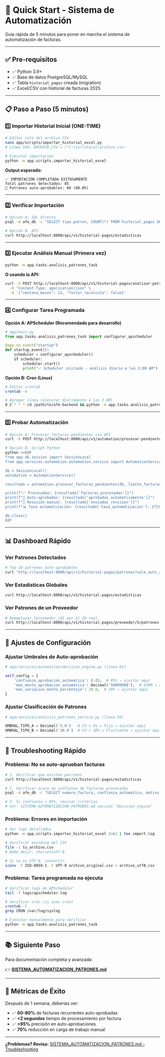 # 🚀 Quick Start - Sistema de Automatización

Guía rápida de 5 minutos para poner en marcha el sistema de automatización de facturas.

---

## ✅ Pre-requisitos

- ✅ Python 3.9+
- ✅ Base de datos PostgreSQL/MySQL
- ✅ Tabla `historial_pagos` creada (migration)
- ✅ Excel/CSV con historial de facturas 2025

---

## 📋 Paso a Paso (5 minutos)

### 1️⃣ Importar Historial Inicial (ONE-TIME)

```bash
# Editar ruta del archivo CSV
nano app/scripts/importar_historial_excel.py
# Línea 596: ARCHIVO_CSV = r"C:\tu\ruta\al\archivo.csv"

# Ejecutar importación
python -m app.scripts.importar_historial_excel
```

**Output esperado:**
```
✅ IMPORTACIÓN COMPLETADA EXITOSAMENTE
Total patrones detectados: 85
🤖 Patrones auto-aprobables: 68 (80.0%)
```

---

### 2️⃣ Verificar Importación

```bash
# Opción A: SQL directo
psql -d afe_db -c "SELECT tipo_patron, COUNT(*) FROM historial_pagos GROUP BY tipo_patron;"

# Opción B: API
curl http://localhost:8000/api/v1/historial-pagos/estadisticas
```

---

### 3️⃣ Ejecutar Análisis Manual (Primera vez)

```bash
python -m app.tasks.analisis_patrones_task
```

**O usando la API:**
```bash
curl -X POST http://localhost:8000/api/v1/historial-pagos/analizar-patrones \
  -H "Content-Type: application/json" \
  -d '{"ventana_meses": 12, "forzar_recalculo": false}'
```

---

### 4️⃣ Configurar Tarea Programada

**Opción A: APScheduler (Recomendado para desarrollo)**

```python
# app/main.py
from app.tasks.analisis_patrones_task import configurar_apscheduler

@app.on_event("startup")
def startup_event():
    scheduler = configurar_apscheduler()
    if scheduler:
        scheduler.start()
        print("✅ Scheduler iniciado - análisis diario a las 2:00 AM")
```

**Opción B: Cron (Linux)**

```bash
# Editar crontab
crontab -e

# Agregar línea (ejecutar diariamente a las 2 AM)
0 2 * * * cd /path/to/afe-backend && python -m app.tasks.analisis_patrones_task >> /var/log/analisis_patrones.log 2>&1
```

---

### 5️⃣ Probar Automatización

```bash
# Opción A: Procesar facturas pendientes via API
curl -X POST http://localhost:8000/api/v1/automation/procesar-pendientes?limit=10

# Opción B: Script Python
python <<EOF
from app.db.session import SessionLocal
from app.services.automation.automation_service import AutomationService

db = SessionLocal()
automation = AutomationService()

resultado = automation.procesar_facturas_pendientes(db, limite_facturas=10)

print(f"✅ Procesadas: {resultado['facturas_procesadas']}")
print(f"🤖 Auto-aprobadas: {resultado['aprobadas_automaticamente']}")
print(f"👤 Revisión manual: {resultado['enviadas_revision']}")
print(f"📊 Tasa automatización: {resultado['tasa_automatizacion']:.1f}%")

db.close()
EOF
```

---

## 📊 Dashboard Rápido

### Ver Patrones Detectados

```bash
# Top 10 patrones auto-aprobables
curl "http://localhost:8000/api/v1/historial-pagos/patrones?solo_auto_aprobables=true&limit=10"
```

### Ver Estadísticas Globales

```bash
curl http://localhost:8000/api/v1/historial-pagos/estadisticas
```

### Ver Patrones de un Proveedor

```bash
# Reemplazar {proveedor_id} por el ID real
curl http://localhost:8000/api/v1/historial-pagos/proveedor/5/patrones
```

---

## 🔧 Ajustes de Configuración

### Ajustar Umbrales de Auto-aprobación

```python
# app/services/automation/decision_engine.py (línea 61)

self.config = {
    'confianza_aprobacion_automatica': 0.85,  # 85% → ajustar aquí
    'max_monto_aprobacion_automatica': Decimal('50000000'),  # $50M → ajustar aquí
    'max_variacion_monto_porcentaje': 20.0,  # 20% → ajustar aquí
}
```

### Ajustar Clasificación de Patrones

```python
# app/services/analisis_patrones_service.py (línea 56)

UMBRAL_TIPO_A = Decimal('5.0')   # CV < 5% = Fijo → ajustar aquí
UMBRAL_TIPO_B = Decimal('30.0')  # CV < 30% = Fluctuante → ajustar aquí
```

---

## 🐛 Troubleshooting Rápido

### Problema: No se auto-aprueban facturas

```bash
# 1. Verificar que existen patrones
curl http://localhost:8000/api/v1/historial-pagos/estadisticas

# 2. Verificar score de confianza de facturas procesadas
psql -d afe_db -c "SELECT numero_factura, confianza_automatica, motivo_decision FROM facturas WHERE fecha_procesamiento_auto IS NOT NULL ORDER BY fecha_procesamiento_auto DESC LIMIT 10;"

# 3. Si confianza < 85%, revisar criterios
# Ver: SISTEMA_AUTOMATIZACION_PATRONES.md sección "decision_engine"
```

### Problema: Errores en importación

```bash
# Ver logs detallados
python -m app.scripts.importar_historial_excel 2>&1 | tee import.log

# Verificar encoding del CSV
file -i tu_archivo.csv
# Debe decir: charset=utf-8

# Si no es UTF-8, convertir:
iconv -f ISO-8859-1 -t UTF-8 archivo_original.csv > archivo_utf8.csv
```

### Problema: Tarea programada no ejecuta

```bash
# Verificar logs de APScheduler
tail -f logs/apscheduler.log

# Verificar cron (si usas cron)
crontab -l
grep CRON /var/log/syslog

# Ejecutar manualmente para verificar
python -m app.tasks.analisis_patrones_task
```

---

## 📚 Siguiente Paso

Para documentación completa y avanzada:

👉 **[SISTEMA_AUTOMATIZACION_PATRONES.md](SISTEMA_AUTOMATIZACION_PATRONES.md)**

---

## 🎯 Métricas de Éxito

Después de 1 semana, deberías ver:

- ✅ **60-80%** de facturas recurrentes auto-aprobadas
- ✅ **<2 segundos** tiempo de procesamiento por factura
- ✅ **>95%** precisión en auto-aprobaciones
- ✅ **70%** reducción en carga de trabajo manual

---

**¿Problemas? Revisa:** [SISTEMA_AUTOMATIZACION_PATRONES.md - Troubleshooting](SISTEMA_AUTOMATIZACION_PATRONES.md#troubleshooting)
